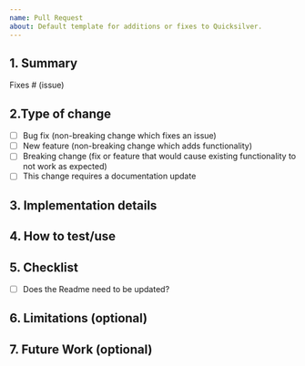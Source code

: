 ```yaml
---
name: Pull Request
about: Default template for additions or fixes to Quicksilver.
---
```


<!--  
TO USE A RELEASE PR TEMPLATE:

append the following to your PR URL:

- ?template=release_pr_template.md

-->



## 1. Summary
Fixes # (issue)
<!-- What are you changing, removing, or adding in this review? -->

## 2.Type of change

<!--  Please delete options that are not relevant. -->

- [ ] Bug fix (non-breaking change which fixes an issue)
- [ ] New feature (non-breaking change which adds functionality)
- [ ] Breaking change (fix or feature that would cause existing functionality to not work as expected)
- [ ] This change requires a documentation update

## 3. Implementation details

<!-- Describe the implementation (highlights only) as well as design rationale. -->

## 4. How to test/use

<!-- How can people test/use this? -->

## 5. Checklist

<!-- Checklist for PR author(s). -->

- [ ] Does the Readme need to be updated?

## 6. Limitations (optional)

<!-- Describe any limitation of the capabilities listed in the Overview section. -->

## 7. Future Work (optional)

<!-- Describe follow-up work, if any. -->